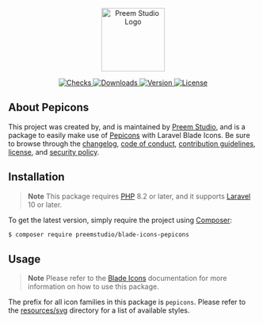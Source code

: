 <p align="center">
    <a href="https://preem.studio" target="_blank">
        <img src="https://raw.githubusercontent.com/PreemStudio/assets/main/logo-text.svg" width="128" alt="Preem Studio Logo" />
    </a>
</p>

<p align="center">
    <a href="https://github.com/PreemStudio/blade-icons-pepicons/actions">
        <img src="https://badge.sh/github/check-runs/PreemStudio/blade-icons-pepicons" alt="Checks" />
    </a>
    <a href="https://packagist.org/packages/preemstudio/blade-icons-pepicons">
        <img src="https://badge.sh/packagist/downloads/PreemStudio/blade-icons-pepicons" alt="Downloads" />
    </a>
    <a href="https://packagist.org/packages/preemstudio/blade-icons-pepicons">
        <img src="https://badge.sh/packagist/version/PreemStudio/blade-icons-pepicons" alt="Version" />
    </a>
    <a href="https://packagist.org/packages/preemstudio/blade-icons-pepicons">
        <img src="https://badge.sh/packagist/license/PreemStudio/blade-icons-pepicons" alt="License" />
    </a>
</p>

## About Pepicons

This project was created by, and is maintained by [Preem Studio](https://github.com/PreemStudio), and is a package to easily make use of [Pepicons](https://github.com/CyCraft/pepicons) with Laravel Blade Icons. Be sure to browse through the [changelog](CHANGELOG.md), [code of conduct](.github/CODE_OF_CONDUCT.md), [contribution guidelines](.github/CONTRIBUTING.md), [license](LICENSE), and [security policy](.github/SECURITY.md).

## Installation

> **Note**
> This package requires [PHP](https://www.php.net/) 8.2 or later, and it supports [Laravel](https://laravel.com/) 10 or later.

To get the latest version, simply require the project using [Composer](https://getcomposer.org/):

```bash
$ composer require preemstudio/blade-icons-pepicons
```

## Usage

> **Note**
> Please refer to the [Blade Icons](https://github.com/PreemStudio/blade-icons) documentation for more information on how to use this package.

The prefix for all icon families in this package is `pepicons`. Please refer to the [resources/svg](/resources/svg) directory for a list of available styles.
